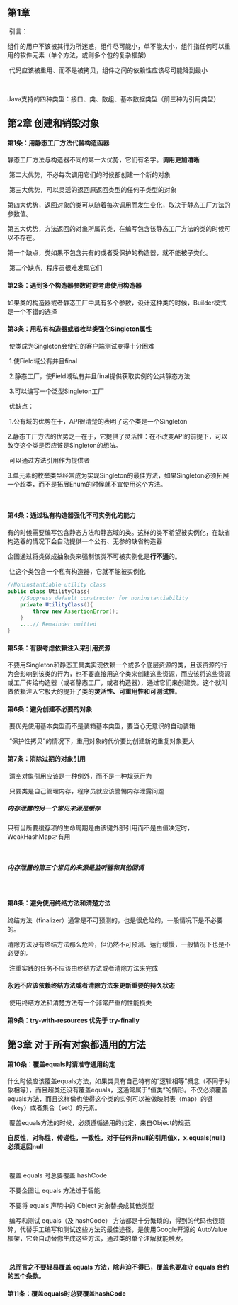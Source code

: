## 第1章

​		引言：

​			组件的用户不该被其行为所迷惑，组件尽可能小，单不能太小，组件指任何可以重用的软件元素（单个方法，或则多个包的复杂框架）

​		代码应该被重用、而不是被拷贝，组件之间的依赖性应该尽可能降到最小

​		

​		Java支持的四种类型：接口、类、数组、基本数据类型（前三种为引用类型）



## 第2章 创建和销毁对象

#### 	第1条：用静态工厂方法代替构造函器

​		静态工厂方法与构造器不同的第一大优势，它们有名字。**调用更加清晰**

​		第二大优势，不必每次调用它们的时候都创建一个新的对象

​		第三大优势，可以灵活的返回原返回类型的任何子类型的对象

​		第四大优势，返回对象的类可以随着每次调用而发生变化，取决于静态工厂方法的参数值。

​		第五大优势，方法返回的对象所属的类，在编写包含该静态工厂方法的类的时候可以不存在。

​		第一个缺点，类如果不包含共有的或者受保护的构造器，就不能被子类化。

​		第二个缺点，程序员很难发现它们



#### 第2条：遇到多个构造器参数时要考虑使用构造器

​		如果类的构造器或者静态工厂中具有多个参数，设计这种类的时候，Builder模式是一个不错的选择



#### 第3条：用私有构造器或者枚举类强化Singleton属性

​		使类成为Singleton会使它的客户端测试变得十分困难

​		1.使Field域公有并且final

​		2.静态工厂，使Field域私有并且final提供获取实例的公共静态方法

​		3.可以编写一个泛型Singleton工厂

​		优缺点：

​		1.公有域的优势在于，API很清楚的表明了这个类是一个Singleton

​		2.静态工厂方法的优势之一在于，它提供了灵活性：在不改变API的前提下，可以改变这个类是否应该是Singleton的想法。

​			可以通过方法引用作为提供者

​		3.单元素的枚举类型经常成为实现Singleton的最佳方法，如果Singleton必须拓展一个超类，而不是拓展Enum的时候就不宜使用这个方法。

​		

#### 第4条：通过私有构造器强化不可实例化的能力

​		有的时候需要编写包含静态方法和静态域的类。这样的类不希望被实例化，在缺省构造器的情况下会自动提供一个公有、无参的缺省构造器

​		企图通过将类做成抽象类来强制该类不可被实例化是**行不通**的。

​		让这个类包含一个私有构造器，它就不能被实例化

~~~java
//Noninstantiable utility class
public class UtilityClass{
    //Suppress default constructor for noninstantiability
    private UtilityClass(){
        throw new AssertionError();
    }
 	....// Remainder omitted
}
~~~



#### 第5条：有限考虑依赖注入来引用资源

​		不要用Singleton和静态工具类实现依赖一个或多个底层资源的类，且该资源的行为会影响到该类的行为，也不要直接用这个类来创建这些资源，而应该将这些资源或工厂传给构造器（或者静态工厂，或者构造器），通过它们来创建类。这个就叫做依赖注入它极大的提升了类的**灵活性、可重用性和可测试性**。



#### 第6条：避免创建不必要的对象

​		要优先使用基本类型而不是装箱基本类型，要当心无意识的自动装箱

​		“保护性拷贝”的情况下，重用对象的代价要比创建新的重复对象要大



#### 第7条：消除过期的对象引用

​		清空对象引用应该是一种例外，而不是一种规范行为

​		只要类是自己管理内存，程序员就应该警惕内存泄露问题

##### 		内存泄露的另一个常见来源是缓存

​		只有当所要缓存项的生命周期是由该键外部引用而不是由值决定时，WeakHashMap才有用

​		

##### 		内存泄露的第三个常见的来源是监听器和其他回调

​		

#### 第8条：避免使用终结方法和清楚方法

​		终结方法（finalizer）通常是不可预测的，也是很危险的，一般情况下是不必要的。

​		清除方法没有终结方法那么危险，但仍然不可预测、运行缓慢，一般情况下也是不必要的。

​		注重实践的任务不应该由终结方法或者清除方法来完成

#### 		永远不应该依赖终结方法或者清除方法来更新重要的持久状态

​		使用终结方法和清楚方法有一个非常严重的性能损失



#### 第9条：try-with-resources 优先于 try-finally

## 第3章 对于所有对象都通用的方法

#### 第10条：覆盖equals时请准守通用约定

​		什么时候应该覆盖equals方法，如果类具有自己特有的“逻辑相等”概念（不同于对象相等），而且超类还没有覆盖equals，这通常属于“值类“的情形。不仅必须覆盖equals方法，而且这样做也使得这个类的实例可以被做映射表（map）的键（key）或者集合（set）的元素。		

​		覆盖equals方法的时候，必须遵循通用的约定，来自Object的规范

​		**自反性，对称性，传递性，一致性，对于任何非null的引用值x，x.equals(null)必须返回null**

​		

​		覆盖 equals 时总要覆盖 hashCode

​		不要企图让 equals 方法过于智能

​		不要将 equals 声明中的 Object 对象替换成其他类型



​		编写和测试 equals（及 hashCode）  方法都是十分繁琐的，得到的代码也很琐碎，代替手工编写和测试这些方法的最佳途径，是使用Google开源的 AutoValue 框架，它会自动替你生成这些方法，通过类的单个注解就能触发。

​		

​		**总而言之不要轻易覆盖 equals 方法，除非迫不得已，覆盖也要准守 equals 合约的五个条款。**



#### 第11条：覆盖equals时总要覆盖hashCode

